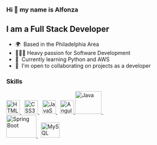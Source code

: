 ### Hi 👋 my name is Alfonza

I am a Full Stack Developer
--------------------------

*   🌍  Based in the Philadelphia Area
*   👨🏾‍💻  Heavy passion for Software Development
*   🧠  Currently learning Python and AWS
*   🤝  I'm open to collaborating on projects as a developer



### Skills

<div>
  <a href="https://developer.mozilla.org/en-US/docs/Glossary/HTML5" target="_blank" rel="noreferrer">
    <img src="https://raw.githubusercontent.com/danielcranney/readme-generator/main/public/icons/skills/html5-colored.svg" width="36" height="36" alt="HTML5" />
  </a>
  &nbsp;
  <a href="https://www.w3.org/TR/CSS/#css" target="_blank" rel="noreferrer">
    <img src="https://raw.githubusercontent.com/danielcranney/readme-generator/main/public/icons/skills/css3-colored.svg" width="36" height="36" alt="CSS3" />
  </a>
  &nbsp;
  <a href="https://developer.mozilla.org/en-US/docs/Web/JavaScript" target="_blank" rel="noreferrer">
    <img src="https://raw.githubusercontent.com/danielcranney/readme-generator/main/public/icons/skills/javascript-colored.svg" width="36" height="36" alt="JavaScript" />
  </a>
  &nbsp;
  <a href="https://angular.io/" target="_blank" rel="noreferrer">
    <img src="https://angular.io/assets/images/logos/angularjs/AngularJS-Shield.svg" width="36" height="36" alt="Angular" />
  </a>


  <a href="https://java.com" target="_blank" rel="noreferrer">
    <img src="https://raw.githubusercontent.com/danielcranney/readme-generator/main/public/icons/skills/java-colored.svg" width="70" height="60" alt="Java" />
  </a>
  &nbsp;
  </div>
  <a href="https://spring.io/projects/spring-boot" target="_blank" rel="noreferrer">
    <img src="https://www.vincenzoracca.com/images/spring.png" width="80" height="60" alt="Spring Boot" />
  </a>
  &nbsp;
  <a href="https://www.mysql.com/" target="_blank" rel="noreferrer">
    <img src="https://raw.githubusercontent.com/danielcranney/readme-generator/main/public/icons/skills/mysql-colored.svg" width="50" height="40" alt="MySQL" />
  </a>
</div>



